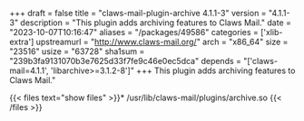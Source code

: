 +++
draft = false
title = "claws-mail-plugin-archive 4.1.1-3"
version = "4.1.1-3"
description = "This plugin adds archiving features to Claws Mail."
date = "2023-10-07T10:16:47"
aliases = "/packages/49586"
categories = ['xlib-extra']
upstreamurl = "http://www.claws-mail.org/"
arch = "x86_64"
size = "23516"
usize = "63728"
sha1sum = "239b3fa9131070b3e7625d33f7fe9c46e0ec5dca"
depends = "['claws-mail=4.1.1', 'libarchive>=3.1.2-8']"
+++
This plugin adds archiving features to Claws Mail."

{{< files text="show files" >}}* /usr/lib/claws-mail/plugins/archive.so
{{< /files >}}